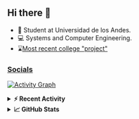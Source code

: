 ## Hi there 👋

<!--
**Daniel-VergaraM/Daniel-VergaraM** is a ✨ _special_ ✨ repository because its `README.md` (this file) appears on your GitHub profile.-->

- 🌱 Student at Universidad de los Andes.
- 💻 Systems and Computer Engineering.
- ⌛[Most recent college "project"](https://daniel-vergaram.github.io/Taller-1-DSE/)


<h3><a href="https://linktr.ee/dvergaram" target="_blank">Socials</a></h3>
  


[![Activity Graph](https://github-readme-activity-graph.vercel.app/graph?username=daniel-vergaram&theme=github-dark-dimmed&custom_title=Daniel%27s%20Activity%20Graph&hide_border=true)](https://github.com/ashutosh00710/github-readme-activity-graph)

<!--START_SECTION:activity-->

<!--END_SECTION:activity-->

<details> <summary> <b>⚡ Recent Activity</b> </summary>
  
<!--START_SECTION:waka-->
![Code Time](http://img.shields.io/badge/Code%20Time-277%20hrs%204%20mins-blue)

![Lines of code](https://img.shields.io/badge/From%20Hello%20World%20I%27ve%20Written-4.4%20million%20lines%20of%20code-blue)

**🐱 My GitHub Data** 

> 📦 13.0 kB Used in GitHub's Storage 
 > 
> 🏆 263 Contributions in the Year 2025
 > 
> 🚫 Not Opted to Hire
 > 
> 📜 5 Public Repositories 
 > 
> 🔑 4 Private Repositories 
 > 
**I'm an Early 🐤** 

```text
🌞 Morning                531 commits         █████████░░░░░░░░░░░░░░░░   34.44 % 
🌆 Daytime                468 commits         ████████░░░░░░░░░░░░░░░░░   30.35 % 
🌃 Evening                406 commits         ███████░░░░░░░░░░░░░░░░░░   26.33 % 
🌙 Night                  137 commits         ██░░░░░░░░░░░░░░░░░░░░░░░   08.88 % 
```


📊 **This Week I Spent My Time On** 

```text
🕑︎ Time Zone: America/Bogota

💬 Programming Languages: 
Bash                     9 hrs 7 mins        ███████████░░░░░░░░░░░░░░   44.21 % 
Java                     4 hrs 2 mins        █████░░░░░░░░░░░░░░░░░░░░   19.56 % 
HTML                     3 hrs 14 mins       ████░░░░░░░░░░░░░░░░░░░░░   15.73 % 
Markdown                 49 mins             █░░░░░░░░░░░░░░░░░░░░░░░░   03.99 % 
JSON                     48 mins             █░░░░░░░░░░░░░░░░░░░░░░░░   03.94 % 

🐱‍💻 Projects: 
oh-my-zsh                10 hrs 27 mins      █████████████░░░░░░░░░░░░   50.64 % 
Taller-1                 4 hrs 9 mins        █████░░░░░░░░░░░░░░░░░░░░   20.18 % 
ISIS2603_202510_S3_E3_Ase4 hrs 5 mins        █████░░░░░░░░░░░░░░░░░░░░   19.84 % 
Daniel-VergaraM          1 hr 36 mins        ██░░░░░░░░░░░░░░░░░░░░░░░   07.75 % 
EjerciciosAutoaprendizaje19 mins             ░░░░░░░░░░░░░░░░░░░░░░░░░   01.60 % 
```


 Last Updated on 06/04/2025 01:53:45 UTC
<!--END_SECTION:waka-->

</details>

<details> <summary> <b>📈 GitHub Stats</b> </summary>
<!--START_SECTION:simplewaka-->

```txt
From: 10 June 2024 - To: 06 April 2025

Total Time: 277 hrs 4 mins

Java              136 hrs 3 mins  🟩🟩🟩🟩🟩🟩🟩🟩🟩🟩🟩🟩🟨⬜⬜⬜⬜⬜⬜⬜⬜⬜⬜⬜⬜   49.11 %
JavaScript        55 hrs 4 mins   🟩🟩🟩🟩🟩⬜⬜⬜⬜⬜⬜⬜⬜⬜⬜⬜⬜⬜⬜⬜⬜⬜⬜⬜⬜   19.87 %
TypeScript        38 hrs 8 mins   🟩🟩🟩🟨⬜⬜⬜⬜⬜⬜⬜⬜⬜⬜⬜⬜⬜⬜⬜⬜⬜⬜⬜⬜⬜   13.76 %
Bash              11 hrs 8 mins   🟩⬜⬜⬜⬜⬜⬜⬜⬜⬜⬜⬜⬜⬜⬜⬜⬜⬜⬜⬜⬜⬜⬜⬜⬜   04.02 %
Python            7 hrs 17 mins   🟨⬜⬜⬜⬜⬜⬜⬜⬜⬜⬜⬜⬜⬜⬜⬜⬜⬜⬜⬜⬜⬜⬜⬜⬜   02.63 %
```

<!--END_SECTION:simplewaka-->
</details>
